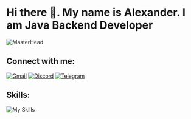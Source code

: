 # Hi there 👋. My name is Alexander. I am Java Backend Developer
![MasterHead](https://cdna.artstation.com/p/assets/images/images/026/128/252/original/lennart-butz-idea5anim.gif?1587962316)

## Connect with me:
[![Gmail](https://skillicons.dev/icons?i=gmail&theme=dark)](mirrexone@gmail.com)
[![Discord](https://skillicons.dev/icons?i=discord&theme=dark)](https://discord.com/users/mirrex)
[![Telegram](https://user-images.githubusercontent.com/95209245/205297581-a8d5cac0-1a9c-431e-8ef3-9f554cee81c1.svg)](https://t.me/Aserryo)

## Skills:
![My Skills](https://skillicons.dev/icons?i=java,gradle,postgres,git,github,linux,bash&theme=dark)
